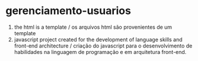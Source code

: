 # gerenciamento-usuarios

1. the html is a template / os arquivos html são provenientes de um template 
2. javascript project created for the development of language skills and front-end architecture / criação do javascript para o desenvolvimento de habilidades na linguagem de programação e em arquitetura front-end. 

